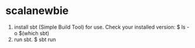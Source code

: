 scalanewbie
===========
1) install sbt (Simple Build Tool) for use.
Check your installed version:
$ ls -o $(which sbt)
2) run sbt.
$ sbt run
